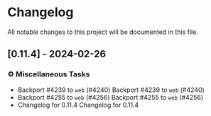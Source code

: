 # Changelog

All notable changes to this project will be documented in this file.

## [0.11.4] - 2024-02-26

### ⚙️ Miscellaneous Tasks

* Backport #4239 to `web` (#4240)
Backport #4239 to `web` (#4240)
* Backport #4255 to `web` (#4256)
Backport #4255 to `web` (#4256)
* Changelog for 0.11.4
Changelog for 0.11.4

<!-- generated by git-cliff -->
